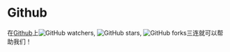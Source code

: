 <!-- TITLE: 要恰饭的嘛 -->
<!-- SUBTITLE: Support -->

# Github
在[Github](https://github.com/SEU-ITE/SEU-Wiki)上![GitHub watchers](https://img.shields.io/github/watchers/SEU-ITE/SEU-Wiki.svg?style=social), ![GitHub stars](https://img.shields.io/github/stars/SEU-ITE/SEU-Wiki.svg?style=social), ![GitHub forks](https://img.shields.io/github/forks/SEU-ITE/SEU-Wiki.svg?style=social)三连就可以帮助我们！